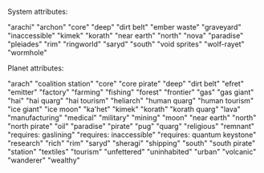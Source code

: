System attributes:

"arachi" "archon" "core" "deep" "dirt belt" "ember waste"
"graveyard" "inaccessible" "kimek" "korath" "near earth"
"north" "nova" "paradise" "pleiades" "rim" "ringworld"
"saryd" "south" "void sprites" "wolf-rayet" "wormhole"


Planet attributes: 

"arach" "coalition station" "core" "core pirate" "deep"
"dirt belt" "efret" "emitter" "factory" "farming"
"fishing" "forest" "frontier" "gas" "gas giant" "hai"
"hai quarg" "hai tourism" "heliarch" "human quarg"
"human tourism" "ice giant" "ice moon" "ka'het" "kimek"
"korath" "korath quarg" "lava" "manufacturing"
"medical" "military" "mining" "moon" "near earth"
"north" "north pirate" "oil" "paradise" "pirate"
"pug" "quarg" "religious" "remnant" "requires: gaslining"
"requires: inaccessible" "requires: quantum keystone"
"research" "rich" "rim" "saryd" "sheragi" "shipping"
"south" "south pirate" "station" "textiles" "tourism"
"unfettered" "uninhabited" "urban" "volcanic" "wanderer"
"wealthy"